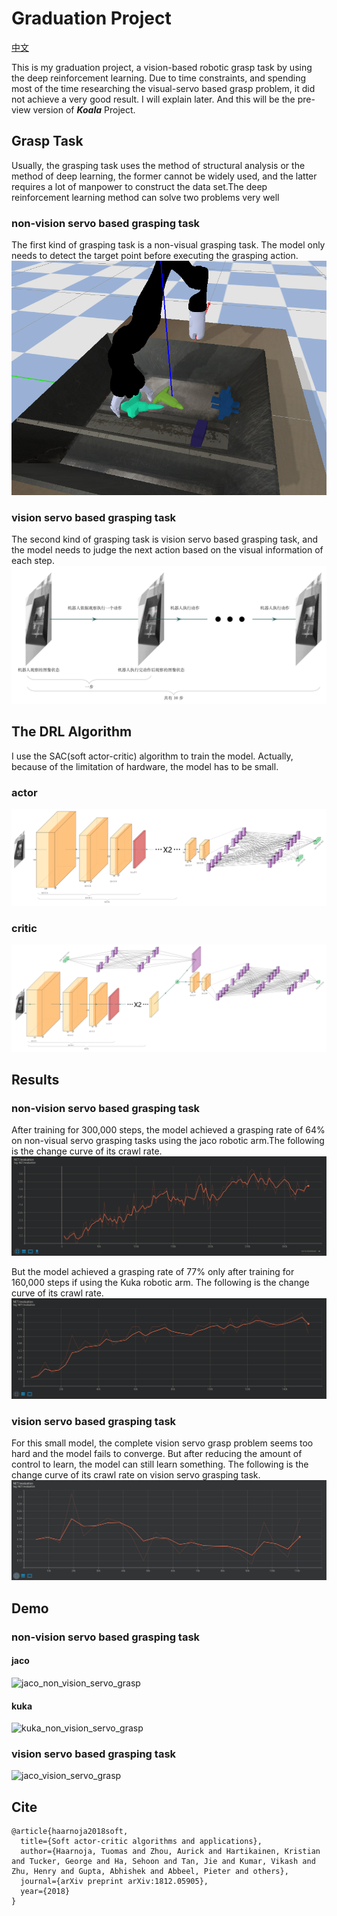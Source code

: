 # Graduation Project

[中文](./README-ZH.md)

This is my graduation project, a vision-based robotic grasp task by using the deep reinforcement learning.
Due to time constraints, and spending most of the time researching the visual-servo based grasp problem, it did not achieve a very good result. I will explain later. And this will be the pre-view version of ***Koala*** Project.

## Grasp Task
Usually, the grasping task uses the method of structural analysis or the method of deep learning, the former cannot be widely used, and the latter requires a lot of manpower to construct the data set.The deep reinforcement learning method can solve two problems very well

### non-vision servo based grasping task
The first kind of grasping task is a non-visual grasping task. The model only needs to detect the target point before executing the grasping action.
![non-vision_servo_based_grasp_task](./docs/pictures/non-vision_servo_based_grasp_task.png)

### vision servo based grasping task
The second kind of grasping task is vision servo based grasping task, and the model needs to judge the next action based on the visual information of each step.
![vision_servo_based_grasp_task](./docs/pictures/vision_servo_based_grasp_task.png)

## The DRL Algorithm
I use the SAC(soft actor-critic) algorithm to train the model. Actually, because of the limitation of hardware, the model has to be small. 
### actor
![actor](./docs/pictures/SAC_Actor.png)
### critic
![critic](./docs/pictures/SAC_Critic.png)

## Results
### non-vision servo based grasping task

After training for 300,000 steps, the model achieved a grasping rate of 64% on non-visual servo grasping tasks using the jaco robotic arm.The following is the change curve of its crawl rate.
![jaco_non_vision_servo_grasping_rate](./docs/pictures/jaco_non_vision_servo_grasping_rate.png)

But the model achieved a grasping rate of 77% only after training for 160,000 steps if using the Kuka robotic arm. The following is the change curve of its crawl rate.
![kuka_non_vision_servo_grasping_rate](./docs/pictures/kuka_non_vision_servo_grasping_rate.png)

### vision servo based grasping task

For this small model, the complete vision servo grasp problem seems too hard and the model fails to converge. But after reducing the amount of control to learn, the model can still learn something. The following is the change curve of its crawl rate on vision servo grasping task.
![jaco_half_vision_servo_grasping_rate](./docs/pictures/jaco_half_vision_servo_grasping_rate.png)

## Demo
### non-vision servo based grasping task
#### jaco
![jaco_non_vision_servo_grasp](./docs/pictures/jaco_non_vision_servo_grasp.gif)

#### kuka
![kuka_non_vision_servo_grasp](./docs/pictures/kuka_non_vision_servo_grasp.gif)

### vision servo based grasping task
![jaco_vision_servo_grasp](./docs/pictures/jaco_half_vision_servo_grasp.gif)


## Cite
```
@article{haarnoja2018soft,
  title={Soft actor-critic algorithms and applications},
  author={Haarnoja, Tuomas and Zhou, Aurick and Hartikainen, Kristian and Tucker, George and Ha, Sehoon and Tan, Jie and Kumar, Vikash and Zhu, Henry and Gupta, Abhishek and Abbeel, Pieter and others},
  journal={arXiv preprint arXiv:1812.05905},
  year={2018}
}
```